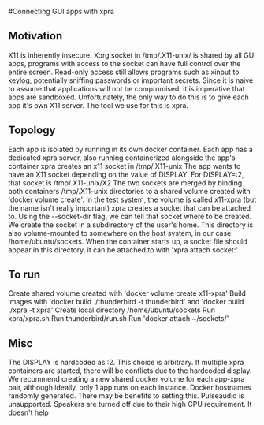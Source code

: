 #Connecting GUI apps with xpra

## Motivation
X11 is inherently insecure. Xorg socket in /tmp/.X11-unix/ is shared by all GUI
apps, programs with access to the socket can have full control over the entire
screen.
Read-only access still allows programs such as xinput to keylog, potentially 
sniffing passwords or important secrets.
Since it is naive to assume that applications will not be compromised, 
it is imperative that apps are sandboxed.
Unfortunately, the only way to do this is to give each app it's own X11 server.
The tool we use for this is xpra.

## Topology
Each app is isolated by running in its own docker container.
Each app has a dedicated xpra server, also running containerized alongside the
app's container
xpra creates an x11 socket in /tmp/.X11-unix
The app wants to have an X11 socket depending on the value of DISPLAY. For
DISPLAY=:2, that socket is /tmp/.X11-unix/X2
The two sockets are merged by binding both containers /tmp/.X11-unix 
directories to a shared volume created with 'docker volume create'.
In the test system, the volume is called x11-xpra (but the name isn't really
important)
xpra creates a socket that can be attached to. 
Using the --socket-dir flag, we can tell that socket where to be created.
We create the socket in a subdirectory of the user's home.
This directory is also volume-mounted to somewhere on the host system, in our
case: /home/ubuntu/sockets.
When the container starts up, a socket file should appear in this directory,
it can be attached to with 'xpra attach socket:<socketfile>'

## To run
Create shared volume created with 'docker volume create x11-xpra'
Build images with 'docker build ./thunderbird -t thunderbird' and 'docker build ./xpra -t xpra'
Create local directory /home/ubuntu/sockets
Run xpra/xpra.sh
Run thunderbird/run.sh
Run 'docker attach ~/sockets/<socketfile>'

## Misc
The DISPLAY is hardcoded as :2. This choice is arbitrary.
If multiple xpra containers are started, there will be conflicts due to the hardcoded display.
We recommend creating a new shared docker volume for each app-xpra pair,
although ideally, only 1 app runs on each instance.
Docker hostnames randomly generated. There may be benefits to setting this.
Pulseaudio is unsupported.
Speakers are turned off due to their high CPU requirement. It doesn't help

